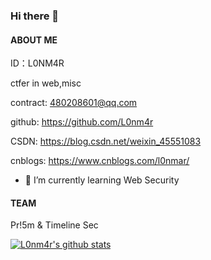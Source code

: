 ### Hi there 👋

#### ABOUT ME
 
ID：L0NM4R

ctfer in web,misc

contract: 480208601@qq.com

github: https://github.com/L0nm4r

CSDN: https://blog.csdn.net/weixin_45551083

cnblogs: https://www.cnblogs.com/l0nmar/

- 🌱 I’m currently learning Web Security

#### TEAM
Pr!5m & Timeline Sec
<!--
**L0nm4r/L0nm4r** is a ✨ _special_ ✨ repository because its `README.md` (this file) appears on your GitHub profile.

Here are some ideas to get you started:

- 🔭 I’m currently working on ...
- 🌱 I’m currently learning ...
- 👯 I’m looking to collaborate on ...
- 🤔 I’m looking for help with ...
- 💬 Ask me about ...
- 📫 How to reach me: ...
- 😄 Pronouns: ...
- ⚡ Fun fact: ...
-->
[![L0nm4r's github stats](https://github-readme-stats.vercel.app/api?username=L0nm4r)](https://github.com/anuraghazra/github-readme-stats)
